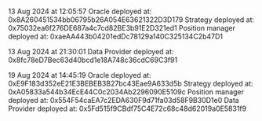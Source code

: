 13 Aug 2024 at 12:05:57
Oracle deployed at: 0x8A260451534bb06795b26A054E63621322D3D179
Strategy deployed at: 0x75032ea6f276DE687a4c7cd82BE3b91E2D321ed1
Position manager deployed at: 0xaeAA443b04201edDc78129a140C325134C2b47D1

13 Aug 2024 at 21:30:01
Data Provider deployed at:  0x8fc78eD7Bec63d40bcd1e18A748c36cdC69C3f91

19 Aug 2024 at 14:45:19
Oracle deployed at: 0xE9F183d352eE21E3BEBEB3B27bc43Eae9A633d5b
Strategy deployed at: 0xA05833a544b34EcE44C0c2034Ab2296090E5109c
Position manager deployed at: 0x554F54caEA7c2EDA630F9d71fa03d58F9B30D1e0
Data Provider deployed at:  0x5Fd515f9CBdf75C4E72c68c48d62019a0E5831f9

